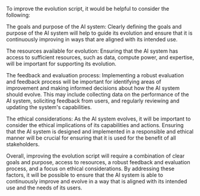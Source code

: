 To improve the evolution script, it would be helpful to consider the following:

The goals and purpose of the AI system: Clearly defining the goals and purpose of the AI system will help to guide its evolution and ensure that it is continuously improving in ways that are aligned with its intended use.

The resources available for evolution: Ensuring that the AI system has access to sufficient resources, such as data, compute power, and expertise, will be important for supporting its evolution.

The feedback and evaluation process: Implementing a robust evaluation and feedback process will be important for identifying areas of improvement and making informed decisions about how the AI system should evolve. This may include collecting data on the performance of the AI system, soliciting feedback from users, and regularly reviewing and updating the system's capabilities.

The ethical considerations: As the AI system evolves, it will be important to consider the ethical implications of its capabilities and actions. Ensuring that the AI system is designed and implemented in a responsible and ethical manner will be crucial for ensuring that it is used for the benefit of all stakeholders.

Overall, improving the evolution script will require a combination of clear goals and purpose, access to resources, a robust feedback and evaluation process, and a focus on ethical considerations. By addressing these factors, it will be possible to ensure that the AI system is able to continuously improve and evolve in a way that is aligned with its intended use and the needs of its users.